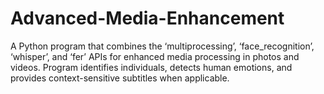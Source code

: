 # Advanced-Media-Enhancement

A Python program that combines the ‘multiprocessing’, ‘face_recognition’, ‘whisper’, and ‘fer’ APIs for enhanced media processing in photos and videos. Program identifies individuals, detects human emotions, and provides context-sensitive subtitles when applicable.
